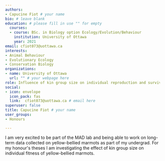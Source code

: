 ```yaml
---
authors:
- Capucine Fiot # your name
bio: # leave blank
education: # please fill in use "" for empty
  courses:
  - course: BSc. in Biology option Ecology/Evolution/Behaviour
    institution: University of Ottawa
    year: 2021
email: cfiot073@uottawa.ca
interests:
- Animal Behaviour
- Evolutionary Ecology
- Conservation Biology
organizations:
- name: University of Ottawa 
  url: "" # your webpage here
role: Influence of kin group size on individual reproduction and survival of yellow-bellied marmots.
social:
- icon: envelope
  icon_pack: fas
  link:  cfiot073@uottawa.ca # email here
superuser: false
title: Capucine Fiot # your name
user_groups:
- Honours

---
```


I am very excited to be part of the MAD lab and being able to work on long-term data collected on yellow-bellied marmots as part of my undergrad. For my honour's theses I am investigating the effect of kin group size on individual fitness of yellow-bellied marmots.
